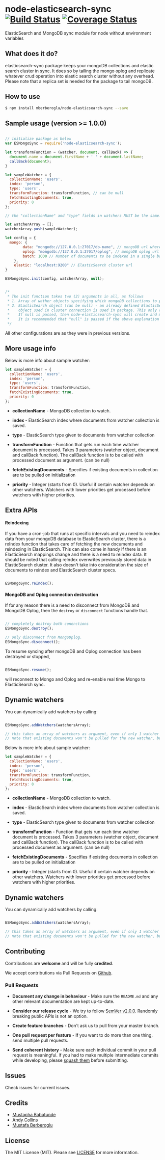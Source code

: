 # node-elasticsearch-sync [![Build Status](https://travis-ci.org/mberberoglu/node-elasticsearch-sync.svg?branch=master)](https://travis-ci.org/mberberoglu/node-elasticsearch-sync) [![Coverage Status](https://coveralls.io/repos/github/mberberoglu/node-elasticsearch-sync/badge.svg?branch=master)](https://coveralls.io/github/mberberoglu/node-elasticsearch-sync?branch=master)
ElasticSearch and MongoDB sync module for node without environment variables


## What does it do?
elasticsearch-sync package keeps your mongoDB collections and elastic search cluster in sync. It does so by tailing the mongo oplog and replicate whatever crud operation into elastic search cluster without any overhead.
Please note that a replica set is needed for the package to tail mongoDB.


## How to use
```bash
$ npm install mberberoglu/node-elasticsearch-sync --save
```


## Sample usage (version >= 1.0.0)

```javascript

// initialize package as below
var ESMongoSync = require('node-elasticsearch-sync');

let transformFunction = (watcher, document, callBack) => {
  document.name = document.firstName + ' ' + document.lastName;
  callBack(document);
}

let sampleWatcher = {
  collectionName: 'users',
  index: 'person',
  type: 'users',
  transformFunction: transformFunction, // can be null
  fetchExistingDocuments: true,
  priority: 0
};

// the "collectionName" and "type" fields in watchers MUST be the same. This might change in later versions.

let watcherArray = [];
watcherArray.push(sampleWatcher);

let config = {
  mongo: {
		data: "mongodb://127.0.0.1:27017/db-name", // mongoDB url where data will be pulled from
		oplog: "mongodb://127.0.0.1:27017/oplog", // mongoDB oplog url which is the local DB of replica-set
		batch: 1000 // Number of documents to be indexed in a single batch indexing
	},
	elastic: "localhost:9200" // ElasticSearch cluster url
}

ESMongoSync.init(config, watcherArray, null);


/*
 * The init function takes two (2) arguments in all, as follows
 * 1. Array of wather objects specifying which mongoDB collections to pull from and keep in sync with ES cluster
 * 2. ELasticSearch object (can be null) - an already defined ElasticSerach object (returned from elasticsearch cluster connection) can be passed into the init() function to ensure that the same
 *    object used in cluster connection is used in package. This only reduces the number of connections to elasticsearch by one and might offer no practical performance engancement.
 *    If null is passed, then node-elasticsearch-sync will create and maintain its own internal elasticsearch object and uses that for data pull and real-tim sync.
 *    It is recommended that "null" is passed if the above explanation is not elaborate enough...
 */


```

All other configurations are as they were in previous versions.


## More usage info

Below is more info about sample watcher:

```javascript
let sampleWatcher = {
  collectionName: 'users',
  index: 'person',
  type: 'users',
  transformFunction: transformFunction,
  fetchExistingDocuments: true,
  priority: 0
};
```

- **collectionName** - MongoDB collection to watch.

- **index** - ElasticSearch index where documents from watcher collection is saved.

- **type** - ElasticSearch type given to documents from watcher collection

- **transformFunction** - Function that gets run each time watcher document is processed. Takes 3 parameters (watcher object, document and callBack function). The callBack function is to be called with processed document as argument. (can be null)

- **fetchExistingDocuments** - Specifies if existing documents in collection are to be pulled on initialization

- **priority** - Integer (starts from 0). Useful if certain watcher depends on other watchers. Watchers with lower priorities get processed before watchers with higher priorities.



## Extra APIs

#### Reindexing

If you have a cron-job that runs at specific intervals and you need to reindex data from your mongoDB database to ElasticSearch cluster, there is a reIndex function that takes care of fetching the new documents and reindexing in ElasticSearch.
This can also come in handy if there is an ElasticSearch mappings change and there is a need to reindex data. It should be noted that calling reIndex overwrites previously stored data in ElasticSearch cluster. It also doesn't take into consideration the size of documents to reindex and ElasticSearch cluster specs.

```javascript

ESMongoSync.reIndex();

```


#### MongoDB and Oplog connection destruction

If for any reason there is a need to disconnect from MongoDB and MongoDB Oplog, then the `destroy` or `disconnect` functions handle that.

```javascript

// completely destroy both conenctions
ESMongoSync.destroy();

// only disconnect from MongoOplog.
ESMongoSync.disconnect();

```

To resume syncing after mongoDB and Oplog connection has been destroyed or stopped,

```javascript

ESMongoSync.resume();

```

will reconnect to Mongo and Oplog and re-enable real time Mongo to ElasticSearch sync.


## Dynamic watchers
You can dynamically add watchers by calling:
```javascript

ESMongoSync.addWatchers(watchersArray);  

// this takes an array of watchers as argument, even if only 1 watcher is to be included.
// note that existing documents won't be pulled for the new watcher, but oplog activities will be tailed in real time.

```

Below is more info about sample watcher:

```javascript
let sampleWatcher = {
  collectionName: 'users',
  index: 'person',
  type: 'users',
  transformFunction: transformFunction,
  fetchExistingDocuments: true,
  priority: 0
};
```

- **collectionName** - MongoDB collection to watch.

- **index** - ElasticSearch index where documents from watcher collection is saved.

- **type** - ElasticSearch type given to documents from watcher collection

- **transformFunction** - Function that gets run each time watcher document is processed. Takes 3 parameters (watcher object, document and callBack function). The callBack function is to be called with processed document as argument. (can be null)

- **fetchExistingDocuments** - Specifies if existing documents in collection are to be pulled on initialization

- **priority** - Integer (starts from 0). Useful if certain watcher depends on other watchers. Watchers with lower priorities get processed before watchers with higher priorities.


## Dynamic watchers
You can dynamically add watchers by calling:
```javascript

ESMongoSync.addWatchers(watchersArray);  

// this takes an array of watchers as argument, even if only 1 watcher is to be included.
// note that existing documents won't be pulled for the new watcher, but oplog activities will be tailed in real time.

```


## Contributing

Contributions are **welcome** and will be fully **credited**.

We accept contributions via Pull Requests on [Github](https://github.com/mberberoglu/node-elasticsearch-sync).


### Pull Requests

- **Document any change in behaviour** - Make sure the `README.md` and any other relevant documentation are kept up-to-date.

- **Consider our release cycle** - We try to follow [SemVer v2.0.0](http://semver.org/). Randomly breaking public APIs is not an option.

- **Create feature branches** - Don't ask us to pull from your master branch.

- **One pull request per feature** - If you want to do more than one thing, send multiple pull requests.

- **Send coherent history** - Make sure each individual commit in your pull request is meaningful. If you had to make multiple intermediate commits while developing, please [squash them](http://www.git-scm.com/book/en/v2/Git-Tools-Rewriting-History#Changing-Multiple-Commit-Messages) before submitting.


## Issues

Check issues for current issues.

## Credits

- [Mustapha Babatunde](https://twitter.com/iAmToystars)
- [Andy Collins](https://github.com/andymcollins)
- [Mustafa Berberoglu](https://github.com/mberberoglu)

## License

The MIT License (MIT). Please see [LICENSE](LICENSE) for more information.
